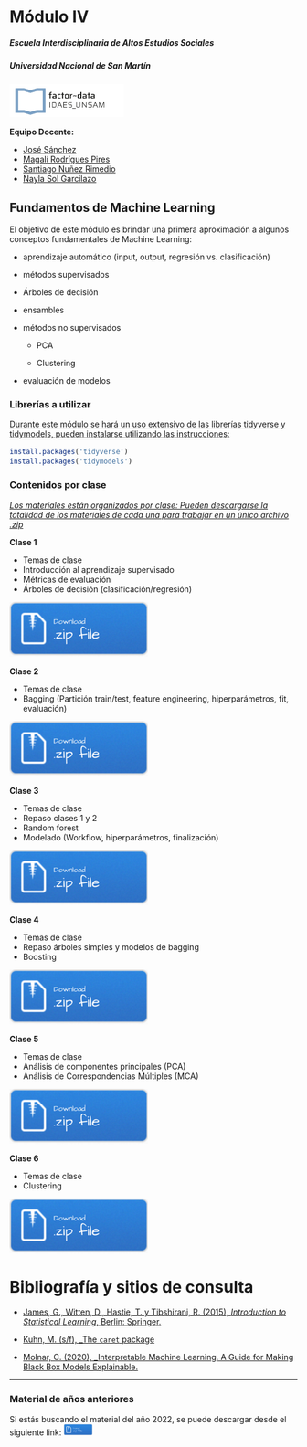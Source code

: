 # Módulo IV

##### Escuela Interdisciplinaria de Altos Estudios Sociales

##### Universidad Nacional de San Martín

<img src="img/logo-factor-data-solo.jpg" width="200" />

**Equipo Docente:**  
- [José Sánchez](https://www.linkedin.com/in/ruloweb/)  
- [Magalí Rodrígues
Pires](https://www.linkedin.com/in/magali-rodrigues-pires)  
- [Santiago Nuñez
Rimedio](https://ar.linkedin.com/in/santiago-nu%C3%B1ez-rimedio-902ba474)  
- [Nayla Sol Garcilazo](www.linkedin.com/in/nayla-sol-garcilazo)

## **Fundamentos de Machine Learning**

El objetivo de este módulo es brindar una primera aproximación a algunos
conceptos fundamentales de Machine Learning:

-   aprendizaje automático (input, output, regresión vs. clasificación)

-   métodos supervisados

-   Árboles de decisión

-   ensambles

-   métodos no supervisados

    -   PCA

    -   Clustering

-   evaluación de modelos

### Librerías a utilizar

<u> Durante este módulo se hará un uso extensivo de las librerías
tidyverse y tidymodels, pueden instalarse utilizando las instrucciones:
</u>

``` r
install.packages('tidyverse')  
install.packages('tidymodels') 
```

### Contenidos por clase

<u> *Los materiales están organizados por clase: Pueden descargarse la
totalidad de los materiales de cada una para trabajar en un único
archivo .zip* </u>

**Clase 1**  
+ Temas de clase  
+ Introducción al aprendizaje supervisado  
+ Métricas de evaluación  
+ Árboles de decisión (clasificación/regresión)

[![](img/Download.png)](clase1.zip)

**Clase 2**  
+ Temas de clase  
+ Bagging (Partición train/test, feature engineering, hiperparámetros,
fit, evaluación)

[![](img/Download.png)](clase2.zip)

**Clase 3**  
+ Temas de clase  
+ Repaso clases 1 y 2  
+ Random forest  
+ Modelado (Workflow, hiperparámetros, finalización)

[![](img/Download.png)](clase3.zip)

**Clase 4**  
+ Temas de clase  
+ Repaso árboles simples y modelos de bagging  
+ Boosting

[![](img/Download.png)](clase4.zip)

**Clase 5**  
+ Temas de clase  
+ Análisis de componentes principales (PCA)  
+ Análisis de Correspondencias Múltiples (MCA)

[![](img/Download.png)](clase5.zip)

**Clase 6**  
+ Temas de clase  
+ Clustering

[![](img/Download.png)](clase6.zip)

# Bibliografía y sitios de consulta

-   [James, G., Witten, D., Hastie, T. y Tibshirani, R. (2015),
    *Introduction to Statistical Learning*, Berlin:
    Springer.](http://faculty.marshall.usc.edu/gareth-james/ISL/)

-   [Kuhn, M. (s/f), \_The `caret`
    package](http://topepo.github.io/caret/index.html)

-   [Molnar, C. (2020), \_Interpretable Machine Learning. A Guide for
    Making Black Box Models
    Explainable.](https://christophm.github.io/interpretable-ml-book/)

------------------------------------------------------------------------

### Material de años anteriores

Si estás buscando el material del año 2022, se puede descargar desde el
siguiente link: [<img src="img/Download.png" width="50px">](2022.zip)
